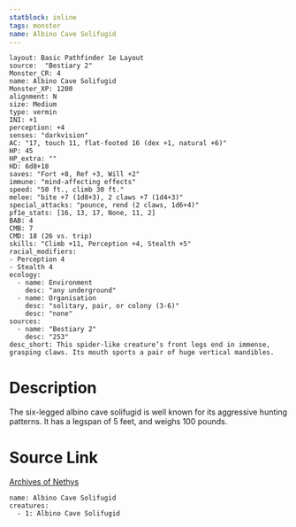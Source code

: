 ```yaml
---
statblock: inline
tags: monster
name: Albino Cave Solifugid
---
```

```statblock
layout: Basic Pathfinder 1e Layout
source:  "Bestiary 2"
Monster_CR: 4
name: Albino Cave Solifugid
Monster_XP: 1200
alignment: N
size: Medium
type: vermin
INI: +1
perception: +4
senses: "darkvision"
AC: "17, touch 11, flat-footed 16 (dex +1, natural +6)"
HP: 45
HP_extra: ""
HD: 6d8+18
saves: "Fort +8, Ref +3, Will +2"
immune: "mind-affecting effects"
speed: "50 ft., climb 30 ft."
melee: "bite +7 (1d8+3), 2 claws +7 (1d4+3)"
special_attacks: "pounce, rend (2 claws, 1d6+4)"
pf1e_stats: [16, 13, 17, None, 11, 2]
BAB: 4
CMB: 7
CMD: 18 (26 vs. trip)
skills: "Climb +11, Perception +4, Stealth +5"
racial_modifiers:
- Perception 4
- Stealth 4
ecology:
  - name: Environment
    desc: "any underground"
  - name: Organisation
    desc: "solitary, pair, or colony (3-6)"
    desc: "none"
sources:
  - name: "Bestiary 2"
    desc: "253"
desc_short: This spider-like creature’s front legs end in immense, grasping claws. Its mouth sports a pair of huge vertical mandibles.
```
# Description
The six-legged albino cave solifugid is well known for its aggressive hunting patterns. It has a legspan of 5 feet, and weighs 100 pounds.
# Source Link
[Archives of Nethys](https://aonprd.com/MonsterDisplay.aspx?ItemName=Albino%20Cave%20Solifugid)
```encounter-table
name: Albino Cave Solifugid
creatures:
  - 1: Albino Cave Solifugid
```
